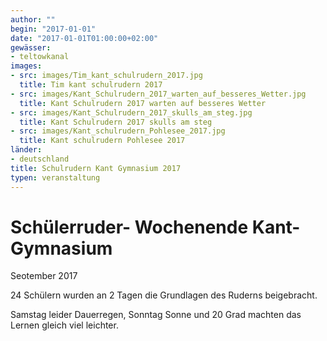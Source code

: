 ```yaml
---
author: ""
begin: "2017-01-01"
date: "2017-01-01T01:00:00+02:00"
gewässer: 
- teltowkanal
images:
- src: images/Tim_kant_schulrudern_2017.jpg
  title: Tim kant schulrudern 2017
- src: images/Kant_Schulrudern_2017_warten_auf_besseres_Wetter.jpg
  title: Kant Schulrudern 2017 warten auf besseres Wetter
- src: images/Kant_Schulrudern_2017_skulls_am_steg.jpg
  title: Kant Schulrudern 2017 skulls am steg
- src: images/Kant_schulrudern_Pohlesee_2017.jpg
  title: Kant schulrudern Pohlesee 2017
länder: 
- deutschland
title: Schulrudern Kant Gymnasium 2017
typen: veranstaltung
---
```


# Schülerruder- Wochenende Kant- Gymnasium


Seotember 2017

24 Schülern wurden an 2 Tagen die Grundlagen des Ruderns beigebracht.

Samstag leider Dauerregen, Sonntag Sonne und 20 Grad machten das Lernen gleich viel leichter.
